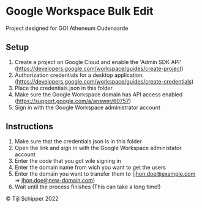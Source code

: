 # Google Workspace Bulk Edit

Project designed for GO! Atheneum Oudenaarde

## Setup
1) Create a project on Google Cloud and enable the 'Admin SDK API' 
    (https://developers.google.com/workspace/guides/create-project) 
2) Authorization credentials for a desktop application. 
    (https://developers.google.com/workspace/guides/create-credentials) 
3) Place the credentials.json in this folder
4) Make sure the Google Workspace domain has API access enabled 
    (https://support.google.com/a/answer/60757) 
5) Sign in with the Google Workspace administrator account

## Instructions
1) Make sure that the credentials.json is in this folder
2) Open the link and sign in with the Google Workspace administator account
3) Enter the code that you got wile signing in
4) Enter the domain name from wich you want to get the users
5) Enter the domain you want to transfer them to
    (jhon.doe@example.com => jhon.doe@new-domain.com)
6) Wait until the process finishes (This can take a long time!) 

© Tijl Schipper 2022